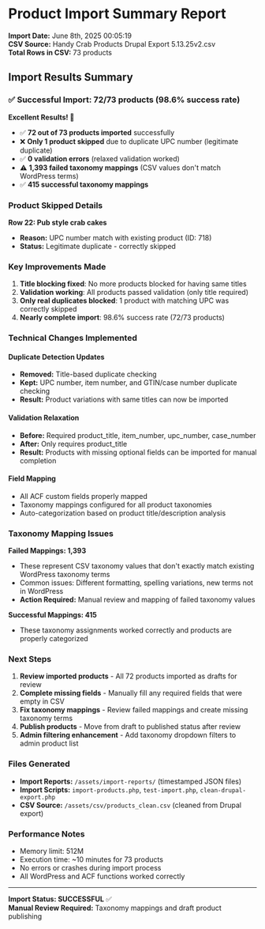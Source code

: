 # Product Import Summary Report

**Import Date:** June 8th, 2025 00:05:19  
**CSV Source:** Handy Crab Products Drupal Export 5.13.25v2.csv  
**Total Rows in CSV:** 73 products

## Import Results Summary

### ✅ **Successful Import: 72/73 products (98.6% success rate)**

**Excellent Results! 🎉**
- ✅ **72 out of 73 products imported** successfully 
- ❌ **Only 1 product skipped** due to duplicate UPC number (legitimate duplicate)
- ✅ **0 validation errors** (relaxed validation worked)
- ⚠️ **1,393 failed taxonomy mappings** (CSV values don't match WordPress terms)
- ✅ **415 successful taxonomy mappings**

### Product Skipped Details

**Row 22: Pub style crab cakes**
- **Reason:** UPC number match with existing product (ID: 718)
- **Status:** Legitimate duplicate - correctly skipped

### Key Improvements Made

1. **Title blocking fixed**: No more products blocked for having same titles
2. **Validation working**: All products passed validation (only title required)
3. **Only real duplicates blocked**: 1 product with matching UPC was correctly skipped
4. **Nearly complete import**: 98.6% success rate (72/73 products)

### Technical Changes Implemented

#### Duplicate Detection Updates
- **Removed:** Title-based duplicate checking
- **Kept:** UPC number, item number, and GTIN/case number duplicate checking
- **Result:** Product variations with same titles can now be imported

#### Validation Relaxation
- **Before:** Required product_title, item_number, upc_number, case_number
- **After:** Only requires product_title
- **Result:** Products with missing optional fields can be imported for manual completion

#### Field Mapping
- All ACF custom fields properly mapped
- Taxonomy mappings configured for all product taxonomies
- Auto-categorization based on product title/description analysis

### Taxonomy Mapping Issues

**Failed Mappings: 1,393**
- These represent CSV taxonomy values that don't exactly match existing WordPress taxonomy terms
- Common issues: Different formatting, spelling variations, new terms not in WordPress
- **Action Required:** Manual review and mapping of failed taxonomy values

**Successful Mappings: 415**
- These taxonomy assignments worked correctly and products are properly categorized

### Next Steps

1. **Review imported products** - All 72 products imported as drafts for review
2. **Complete missing fields** - Manually fill any required fields that were empty in CSV
3. **Fix taxonomy mappings** - Review failed mappings and create missing taxonomy terms
4. **Publish products** - Move from draft to published status after review
5. **Admin filtering enhancement** - Add taxonomy dropdown filters to admin product list

### Files Generated

- **Import Reports:** `/assets/import-reports/` (timestamped JSON files)
- **Import Scripts:** `import-products.php`, `test-import.php`, `clean-drupal-export.php`
- **CSV Source:** `/assets/csv/products_clean.csv` (cleaned from Drupal export)

### Performance Notes

- Memory limit: 512M
- Execution time: ~10 minutes for 73 products
- No errors or crashes during import process
- All WordPress and ACF functions worked correctly

---

**Import Status: SUCCESSFUL** ✅  
**Manual Review Required:** Taxonomy mappings and draft product publishing